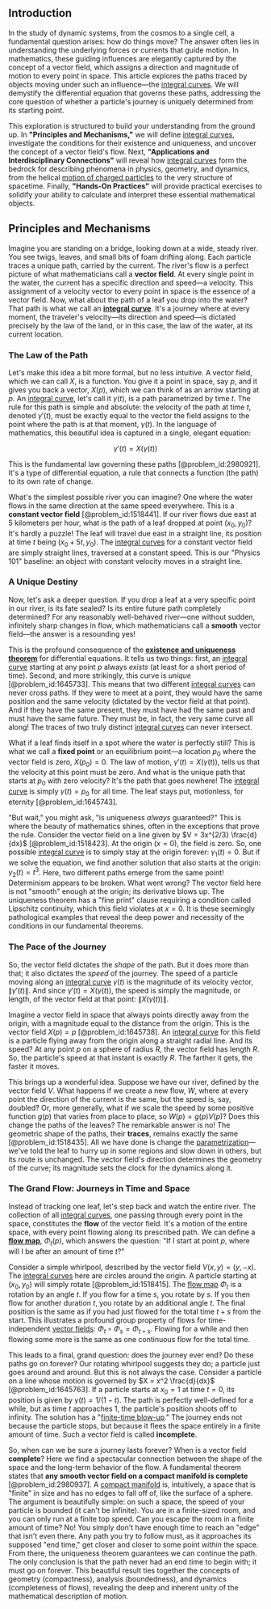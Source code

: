 ## Introduction
In the study of dynamic systems, from the cosmos to a single cell, a fundamental question arises: how do things move? The answer often lies in understanding the underlying forces or currents that guide motion. In mathematics, these guiding influences are elegantly captured by the concept of a vector field, which assigns a direction and magnitude of motion to every point in space. This article explores the paths traced by objects moving under such an influence—the [integral curves](@article_id:161364). We will demystify the differential equation that governs these paths, addressing the core question of whether a particle's journey is uniquely determined from its starting point.

This exploration is structured to build your understanding from the ground up. In **"Principles and Mechanisms,"** we will define [integral curves](@article_id:161364), investigate the conditions for their existence and uniqueness, and uncover the concept of a vector field's flow. Next, **"Applications and Interdisciplinary Connections"** will reveal how [integral curves](@article_id:161364) form the bedrock for describing phenomena in physics, geometry, and dynamics, from the helical [motion of charged particles](@article_id:265113) to the very structure of spacetime. Finally, **"Hands-On Practices"** will provide practical exercises to solidify your ability to calculate and interpret these essential mathematical objects.

## Principles and Mechanisms

Imagine you are standing on a bridge, looking down at a wide, steady river. You see twigs, leaves, and small bits of foam drifting along. Each particle traces a unique path, carried by the current. The river's flow is a perfect picture of what mathematicians call a **vector field**. At every single point in the water, the current has a specific direction and speed—a velocity. This assignment of a velocity vector to every point in space is the essence of a vector field. Now, what about the path of a leaf you drop into the water? That path is what we call an **[integral curve](@article_id:275757)**. It's a journey where at every moment, the traveler's velocity—its direction and speed—is dictated precisely by the law of the land, or in this case, the law of the water, at its current location.

### The Law of the Path

Let's make this idea a bit more formal, but no less intuitive. A vector field, which we can call $X$, is a function. You give it a point in space, say $p$, and it gives you back a vector, $X(p)$, which we can think of as an arrow starting at $p$. An [integral curve](@article_id:275757), let's call it $\gamma(t)$, is a path parametrized by time $t$. The rule for this path is simple and absolute: the velocity of the path at time $t$, denoted $\gamma'(t)$, must be exactly equal to the vector the field assigns to the point where the path is at that moment, $\gamma(t)$. In the language of mathematics, this beautiful idea is captured in a single, elegant equation:

$$
\gamma'(t) = X(\gamma(t))
$$

This is the fundamental law governing these paths [@problem_id:2980921]. It's a type of differential equation, a rule that connects a function (the path) to its own rate of change.

What's the simplest possible river you can imagine? One where the water flows in the same direction at the same speed everywhere. This is a **constant vector field** [@problem_id:1518441]. If our river flows due east at 5 kilometers per hour, what is the path of a leaf dropped at point $(x_0, y_0)$? It's hardly a puzzle! The leaf will travel due east in a straight line, its position at time $t$ being $(x_0 + 5t, y_0)$. The [integral curves](@article_id:161364) for a constant vector field are simply straight lines, traversed at a constant speed. This is our "Physics 101" baseline: an object with constant velocity moves in a straight line.

### A Unique Destiny

Now, let's ask a deeper question. If you drop a leaf at a very specific point in our river, is its fate sealed? Is its entire future path completely determined? For any reasonably well-behaved river—one without sudden, infinitely sharp changes in flow, which mathematicians call a **smooth** vector field—the answer is a resounding yes!

This is the profound consequence of the **[existence and uniqueness theorem](@article_id:146863)** for differential equations. It tells us two things: first, an [integral curve](@article_id:275757) starting at any point $p$ always *exists* (at least for a short period of time). Second, and more strikingly, this curve is *unique* [@problem_id:1645733]. This means that two different [integral curves](@article_id:161364) can never cross paths. If they were to meet at a point, they would have the same position and the same velocity (dictated by the vector field at that point). And if they have the same present, they must have had the same past and must have the same future. They must be, in fact, the very same curve all along! The traces of two truly distinct [integral curves](@article_id:161364) can never intersect.

What if a leaf finds itself in a spot where the water is perfectly still? This is what we call a **fixed point** or an equilibrium point—a location $p_0$ where the vector field is zero, $X(p_0) = 0$. The law of motion, $\gamma'(t) = X(\gamma(t))$, tells us that the velocity at this point must be zero. And what is the unique path that starts at $p_0$ with zero velocity? It's the path that goes nowhere! The [integral curve](@article_id:275757) is simply $\gamma(t) = p_0$ for all time. The leaf stays put, motionless, for eternity [@problem_id:1645743].

"But wait," you might ask, "is uniqueness *always* guaranteed?" This is where the beauty of mathematics shines, often in the exceptions that prove the rule. Consider the vector field on a line given by $V = 3x^{2/3} \frac{d}{dx}$ [@problem_id:1518423]. At the origin ($x=0$), the field is zero. So, one possible [integral curve](@article_id:275757) is to simply stay at the origin forever: $\gamma_1(t) = 0$. But if we solve the equation, we find another solution that also starts at the origin: $\gamma_2(t) = t^3$. Here, two different paths emerge from the same point! Determinism appears to be broken. What went wrong? The vector field here is not "smooth" enough at the origin; its derivative blows up. The uniqueness theorem has a "fine print" clause requiring a condition called Lipschitz continuity, which this field violates at $x=0$. It is these seemingly pathological examples that reveal the deep power and necessity of the conditions in our fundamental theorems.

### The Pace of the Journey

So, the vector field dictates the *shape* of the path. But it does more than that; it also dictates the *speed* of the journey. The speed of a particle moving along an [integral curve](@article_id:275757) $\gamma(t)$ is the magnitude of its velocity vector, $\|\gamma'(t)\|$. And since $\gamma'(t) = X(\gamma(t))$, the speed is simply the magnitude, or length, of the vector field at that point: $\|X(\gamma(t))\|$.

Imagine a vector field in space that always points directly away from the origin, with a magnitude equal to the distance from the origin. This is the vector field $X(p) = p$ [@problem_id:1645738]. An [integral curve](@article_id:275757) for this field is a particle flying away from the origin along a straight radial line. And its speed? At any point $p$ on a sphere of radius $R$, the vector field has length $R$. So, the particle's speed at that instant is exactly $R$. The farther it gets, the faster it moves.

This brings up a wonderful idea. Suppose we have our river, defined by the vector field $V$. What happens if we create a new flow, $W$, where at every point the direction of the current is the same, but the speed is, say, doubled? Or, more generally, what if we scale the speed by some positive function $g(p)$ that varies from place to place, so $W(p) = g(p)V(p)$? Does this change the paths of the leaves? The remarkable answer is no! The geometric shape of the paths, their **traces**, remains exactly the same [@problem_id:1518435]. All we have done is change the [parametrization](@article_id:272093)—we've told the leaf to hurry up in some regions and slow down in others, but its route is unchanged. The vector field's direction determines the geometry of the curve; its magnitude sets the clock for the dynamics along it.

### The Grand Flow: Journeys in Time and Space

Instead of tracking one leaf, let's step back and watch the entire river. The collection of all [integral curves](@article_id:161364), one passing through every point in the space, constitutes the **flow** of the vector field. It's a motion of the entire space, with every point flowing along its prescribed path. We can define a **[flow map](@article_id:275705)**, $\Phi_t(p)$, which answers the question: "If I start at point $p$, where will I be after an amount of time $t$?"

Consider a simple whirlpool, described by the vector field $V(x,y) = (y, -x)$. The [integral curves](@article_id:161364) here are circles around the origin. A particle starting at $(x_0, y_0)$ will simply rotate [@problem_id:1518415]. The [flow map](@article_id:275705) $\Phi_t$ is a rotation by an angle $t$. If you flow for a time $s$, you rotate by $s$. If you then flow for another duration $t$, you rotate by an additional angle $t$. The final position is the same as if you had just flowed for the total time $t+s$ from the start. This illustrates a profound group property of flows for time-independent [vector fields](@article_id:160890): $\Phi_t \circ \Phi_s = \Phi_{t+s}$. Flowing for a while and then flowing some more is the same as one continuous flow for the total time.

This leads to a final, grand question: does the journey ever end? Do these paths go on forever? Our rotating whirlpool suggests they do; a particle just goes around and around. But this is not always the case. Consider a particle on a line whose motion is governed by $X = x^2 \frac{d}{dx}$ [@problem_id:1645763]. If a particle starts at $x_0 = 1$ at time $t=0$, its position is given by $\gamma(t) = 1/(1-t)$. The path is perfectly well-defined for a while, but as time $t$ approaches 1, the particle's position shoots off to infinity. The solution has a "[finite-time blow-up](@article_id:141285)." The journey ends not because the particle stops, but because it flees the space entirely in a finite amount of time. Such a vector field is called **incomplete**.

So, when can we be sure a journey lasts forever? When is a vector field **complete**? Here we find a spectacular connection between the shape of the space and the long-term behavior of the flow. A fundamental theorem states that **any smooth vector field on a compact manifold is complete** [@problem_id:2980937]. A [compact manifold](@article_id:158310) is, intuitively, a space that is "finite" in size and has no edges to fall off of, like the surface of a sphere. The argument is beautifully simple: on such a space, the speed of your particle is bounded (it can't be infinite). You are in a finite-sized room, and you can only run at a finite top speed. Can you escape the room in a finite amount of time? No! You simply don't have enough time to reach an "edge" that isn't even there. Any path you try to follow must, as it approaches its supposed "end time," get closer and closer to some point *within* the space. From there, the uniqueness theorem guarantees we can continue the path. The only conclusion is that the path never had an end time to begin with; it must go on forever. This beautiful result ties together the concepts of geometry (compactness), analysis (boundedness), and dynamics (completeness of flows), revealing the deep and inherent unity of the mathematical description of motion.